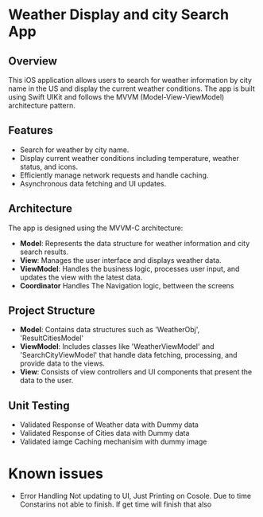 # Weather Display and city Search App

## Overview

This iOS application allows users to search for weather information by city name in the US and display the current weather conditions. The app is built using Swift UIKit and follows the MVVM (Model-View-ViewModel) architecture pattern.

## Features

- Search for weather by city name.
- Display current weather conditions including temperature, weather status, and icons.
- Efficiently manage network requests and handle caching.
- Asynchronous data fetching and UI updates.

## Architecture

The app is designed using the MVVM-C architecture:

- **Model**: Represents the data structure for weather information and city search results.
- **View**: Manages the user interface and displays weather data.
- **ViewModel**: Handles the business logic, processes user input, and updates the view with the latest data.
- **Coordinator** Handles The Navigation logic, bettween the screens


## Project Structure

- **Model**: Contains data structures such as 'WeatherObj', 'ResultCitiesModel'
- **ViewModel**: Includes classes like 'WeatherViewModel' and 'SearchCityViewModel' that handle data fetching, processing, and provide data to the views.
- **View**: Consists of view controllers and UI components that present the data to the user.

## Unit Testing
- Validated Response of Weather data with Dummy data
- Validated Response of Cities data with Dummy data
- Validated iamge Caching mechanisim with dummy image


# Known issues
- Error Handling Not updating to UI, Just Printing on Cosole. Due to time Constarins not able to finish. If get time will finish that also
